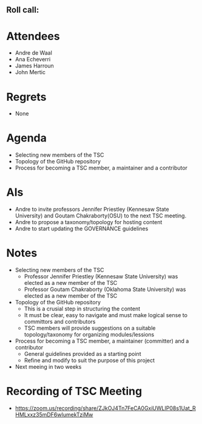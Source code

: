 ## Roll call:
# Attendees

- Andre de Waal  
- Ana Echeverri 
- James Harroun 
- John Mertic 

# Regrets

- None

# Agenda

- Selecting new members of the TSC
- Topology of the GitHub repository
- Process for becoming a TSC member, a maintainer and a contributor

# AIs

- Andre to invite professors Jennifer Priestley (Kennesaw State University) and Goutam Chakraborty(OSU) to the next TSC meeting.
- Andre to propose a taxonomy/topology for hosting content
- Andre to start updating the GOVERNANCE guidelines

# Notes
- Selecting new members of the TSC
  - Professor Jennifer Priestley (Kennesaw State University) was elected as a new member of the TSC
  - Professor Goutam Chakraborty (Oklahoma State University) was elected as a new member of the TSC
- Topology of the GitHub repository
  - This is a crusial step in structuring the content
  - It must be clear, easy to navigate and must make logical sense to committors and contributors
  - TSC members will provide suggestions on a suitable topology/taxonomy for organizing modules/lessions
- Process for becoming a TSC member, a maintainer (committer) and a contributor
  - General guidelines provided as a starting point
  - Refine and modify to suit the purpose of this project
- Next meeing in two weeks

# Recording of TSC Meeting

- https://zoom.us/recording/share/ZJkOJ4Tn7FeCA0GxiUWLIP08s1Uat_RHMLxxz35mDF6wIumekTziMw 
